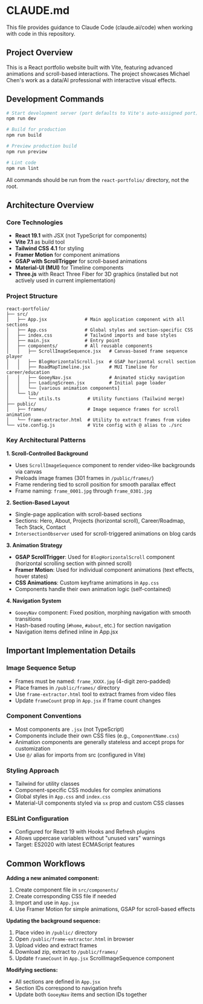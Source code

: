 # CLAUDE.md

This file provides guidance to Claude Code (claude.ai/code) when working with code in this repository.

## Project Overview

This is a React portfolio website built with Vite, featuring advanced animations and scroll-based interactions. The project showcases Michael Chen's work as a data/AI professional with interactive visual effects.

## Development Commands

```bash
# Start development server (port defaults to Vite's auto-assigned port)
npm run dev

# Build for production
npm run build

# Preview production build
npm run preview

# Lint code
npm run lint
```

All commands should be run from the `react-portfolio/` directory, not the root.

## Architecture Overview

### Core Technologies
- **React 19.1** with JSX (not TypeScript for components)
- **Vite 7.1** as build tool
- **Tailwind CSS 4.1** for styling
- **Framer Motion** for component animations
- **GSAP with ScrollTrigger** for scroll-based animations
- **Material-UI (MUI)** for Timeline components
- **Three.js** with React Three Fiber for 3D graphics (installed but not actively used in current implementation)

### Project Structure

```
react-portfolio/
├── src/
│   ├── App.jsx              # Main application component with all sections
│   ├── App.css              # Global styles and section-specific CSS
│   ├── index.css            # Tailwind imports and base styles
│   ├── main.jsx             # Entry point
│   ├── components/          # All reusable components
│   │   ├── ScrollImageSequence.jsx   # Canvas-based frame sequence player
│   │   ├── BlogHorizontalScroll.jsx  # GSAP horizontal scroll section
│   │   ├── RoadMapTimeline.jsx       # MUI Timeline for career/education
│   │   ├── GooeyNav.jsx              # Animated sticky navigation
│   │   ├── LoadingScreen.jsx         # Initial page loader
│   │   └── [various animation components]
│   └── lib/
│       └── utils.ts          # Utility functions (Tailwind merge)
├── public/
│   ├── frames/               # Image sequence frames for scroll animation
│   └── frame-extractor.html  # Utility to extract frames from video
└── vite.config.js            # Vite config with @ alias to ./src
```

### Key Architectural Patterns

**1. Scroll-Controlled Background**
- Uses `ScrollImageSequence` component to render video-like backgrounds via canvas
- Preloads image frames (301 frames in `/public/frames/`)
- Frame rendering tied to scroll position for smooth parallax effect
- Frame naming: `frame_0001.jpg` through `frame_0301.jpg`

**2. Section-Based Layout**
- Single-page application with scroll-based sections
- Sections: Hero, About, Projects (horizontal scroll), Career/Roadmap, Tech Stack, Contact
- `IntersectionObserver` used for scroll-triggered animations on blog cards

**3. Animation Strategy**
- **GSAP ScrollTrigger**: Used for `BlogHorizontalScroll` component (horizontal scrolling section with pinned scroll)
- **Framer Motion**: Used for individual component animations (text effects, hover states)
- **CSS Animations**: Custom keyframe animations in `App.css`
- Components handle their own animation logic (self-contained)

**4. Navigation System**
- `GooeyNav` component: Fixed position, morphing navigation with smooth transitions
- Hash-based routing (`#home`, `#about`, etc.) for section navigation
- Navigation items defined inline in App.jsx

## Important Implementation Details

### Image Sequence Setup
- Frames must be named: `frame_XXXX.jpg` (4-digit zero-padded)
- Place frames in `/public/frames/` directory
- Use `frame-extractor.html` tool to extract frames from video files
- Update `frameCount` prop in `App.jsx` if frame count changes

### Component Conventions
- Most components are `.jsx` (not TypeScript)
- Components include their own CSS files (e.g., `ComponentName.css`)
- Animation components are generally stateless and accept props for customization
- Use `@/` alias for imports from src (configured in Vite)

### Styling Approach
- Tailwind for utility classes
- Component-specific CSS modules for complex animations
- Global styles in `App.css` and `index.css`
- Material-UI components styled via `sx` prop and custom CSS classes

### ESLint Configuration
- Configured for React 19 with Hooks and Refresh plugins
- Allows uppercase variables without "unused vars" warnings
- Target: ES2020 with latest ECMAScript features

## Common Workflows

**Adding a new animated component:**
1. Create component file in `src/components/`
2. Create corresponding CSS file if needed
3. Import and use in `App.jsx`
4. Use Framer Motion for simple animations, GSAP for scroll-based effects

**Updating the background sequence:**
1. Place video in `/public/` directory
2. Open `/public/frame-extractor.html` in browser
3. Upload video and extract frames
4. Download zip, extract to `/public/frames/`
5. Update `frameCount` in `App.jsx` ScrollImageSequence component

**Modifying sections:**
- All sections are defined in `App.jsx`
- Section IDs correspond to navigation hrefs
- Update both `GooeyNav` items and section IDs together
